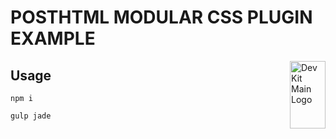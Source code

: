 # POSTHTML MODULAR CSS PLUGIN EXAMPLE
<img align="right" width="57" height="108" title="Dev Kit Main Logo" src="http://adm-designhouse.com/dev-kit-main-logo.png">

## Usage
```
npm i

gulp jade
```
